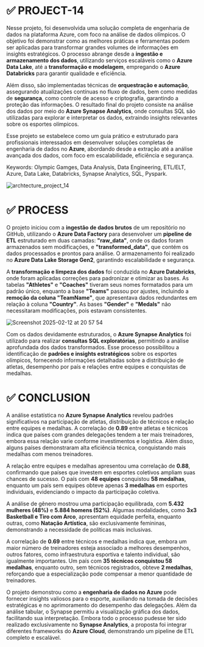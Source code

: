 # ✅ PROJECT-14

Nesse projeto, foi desenvolvida uma solução completa de engenharia de dados na plataforma Azure, com foco na análise de dados olímpicos. O objetivo foi demonstrar como as melhores práticas e ferramentas podem ser aplicadas para transformar grandes volumes de informações em insights estratégicos. O processo abrange desde a **ingestão e armazenamento dos dados**, utilizando serviços escaláveis como o **Azure Data Lake**, até a **transformação e modelagem**, empregando o **Azure Databricks** para garantir qualidade e eficiência.  

Além disso, são implementadas técnicas de **orquestração e automação**, assegurando atualizações contínuas no fluxo de dados, bem como medidas de **segurança**, como controle de acesso e criptografia, garantindo a proteção das informações. O resultado final do projeto consiste na análise dos dados por meio do **Azure Synapse Analytics**, onde consultas SQL são utilizadas para explorar e interpretar os dados, extraindo insights relevantes sobre os esportes olímpicos.  

Esse projeto se estabelece como um guia prático e estruturado para profissionais interessados em desenvolver soluções completas de engenharia de dados no **Azure**, abordando desde a extração até a análise avançada dos dados, com foco em escalabilidade, eficiência e segurança.

Keywords: Olympic Gamges, Data Analysis, Data Engineering, ETL/ELT, Azure, Data Lake, Databricks, Synapse Analytics, SQL, Pyspark.

![archtecture_project_14](https://github.com/user-attachments/assets/d4390eff-dde7-4d51-84f9-154b9006010e)

# ✅ PROCESS

O projeto iniciou com a **ingestão de dados brutos** de um repositório no GitHub, utilizando o **Azure Data Factory** para desenvolver um **pipeline de ETL** estruturado em duas camadas: **"raw_data"**, onde os dados foram armazenados sem modificações, e **"transformed_data"**, que contém os dados processados e prontos para análise. O armazenamento foi realizado no **Azure Data Lake Storage Gen2**, garantindo escalabilidade e segurança.  

A **transformação e limpeza dos dados** foi conduzida no **Azure Databricks**, onde foram aplicadas correções para padronizar e otimizar as bases. As tabelas **"Athletes"** e **"Coaches"** tiveram seus nomes formatados para um padrão único, enquanto a base **"Teams"** passou por ajustes, incluindo a **remoção da coluna "TeamName"**, que apresentava dados redundantes em relação à coluna **"Country"**. As bases **"Gender"** e **"Medals"** não necessitaram modificações, pois estavam consistentes.  

![Screenshot 2025-02-12 at 20 57 54](https://github.com/user-attachments/assets/4f80067f-a02b-46e3-b0d0-9356d63abaca)

Com os dados devidamente estruturados, o **Azure Synapse Analytics** foi utilizado para realizar **consultas SQL exploratórias**, permitindo a análise aprofundada dos dados transformados. Esse processo possibilitou a identificação de **padrões e insights estratégicos** sobre os esportes olímpicos, fornecendo informações detalhadas sobre a distribuição de atletas, desempenho por país e relações entre equipes e conquistas de medalhas.

# ✅ CONCLUSION

A análise estatística no **Azure Synapse Analytics** revelou padrões significativos na participação de atletas, distribuição de técnicos e relação entre equipes e medalhas. A correlação de **0.89** entre atletas e técnicos indica que países com grandes delegações tendem a ter mais treinadores, embora essa relação varie conforme investimentos e logística. Além disso, alguns países demonstraram alta eficiência técnica, conquistando mais medalhas com menos treinadores.  

A relação entre equipes e medalhas apresentou uma correlação de **0.88**, confirmando que países que investem em esportes coletivos ampliam suas chances de sucesso. O país com **48 equipes** conquistou **58 medalhas**, enquanto um país sem equipes obteve apenas **3 medalhas** em esportes individuais, evidenciando o impacto da participação coletiva.  

A análise de gênero mostrou uma participação equilibrada, com **5.432 mulheres (48%)** e **5.884 homens (52%)**. Algumas modalidades, como **3x3 Basketball e Tiro com Arco**, apresentam equidade perfeita, enquanto outras, como **Natação Artística**, são exclusivamente femininas, demonstrando a necessidade de políticas mais inclusivas.  

A correlação de **0.69** entre técnicos e medalhas indica que, embora um maior número de treinadores esteja associado a melhores desempenhos, outros fatores, como infraestrutura esportiva e talento individual, são igualmente importantes. Um país com **35 técnicos conquistou 58 medalhas**, enquanto outro, sem técnicos registrados, obteve **2 medalhas**, reforçando que a especialização pode compensar a menor quantidade de treinadores.  

O projeto demonstrou como a **engenharia de dados no Azure** pode fornecer insights valiosos para o esporte, auxiliando na tomada de decisões estratégicas e no aprimoramento do desempenho das delegações. Além da análise tabular, o Synapse permitiu a visualização gráfica dos dados, facilitando sua interpretação. Embora todo o processo pudesse ter sido realizado exclusivamente no **Synapse Analytics**, a proposta foi integrar diferentes frameworks do **Azure Cloud**, demonstrando um pipeline de ETL completo e escalável.

